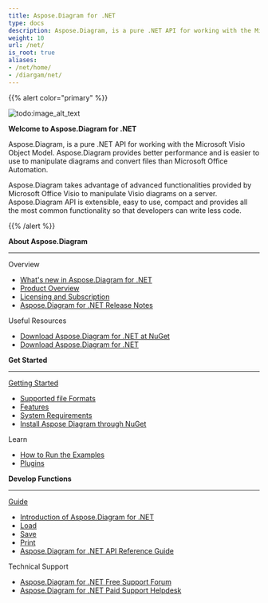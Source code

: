 ```yaml
---
title: Aspose.Diagram for .NET
type: docs
description: Aspose.Diagram, is a pure .NET API for working with the Microsoft Visio Object Model.It provides Visio file formats conversions to images, PDF, HTML, XML and XAML formats. Popular file formats supported include VSD, VSS, VDW, VST, VSDX, VSSX, VSTX, VSDM, VSTM, and VSSM.
weight: 10
url: /net/
is_root: true
aliases:
- /net/home/
- /diargam/net/
---
```


{{% alert color="primary" %}} 

![todo:image_alt_text](home_1.png)

**Welcome to Aspose.Diagram for .NET**

Aspose.Diagram, is a pure .NET API for working with the Microsoft Visio Object Model. Aspose.Diagram provides better performance and is easier to use to manipulate diagrams and convert files than Microsoft Office Automation.

Aspose.Diagram takes advantage of advanced functionalities provided by Microsoft Office Visio to manipulate Visio diagrams on a server. Aspose.Diagram API is extensible, easy to use, compact and provides all the most common functionality so that developers can write less code.

{{% /alert %}} 

<div class="row">
	<div class="col-md-4">
		<p><b>About Aspose.Diagram</b></p>
			<hr><p>Overview</p></hr>
			<ul>
				<li><a href="/diagram/net/what-s-new-in-aspose-diagram-for-net/">What's new in Aspose.Diagram for .NET</a></li>
				<li><a href="/diagram/net/product-overview/">Product Overview</a></li>
				<li><a href="/diagram/net/licensing/">Licensing and Subscription</a></li>
			  <li><a href="/diagram/net/release-notes/">Aspose.Diagram for .NET Release Notes</a></li>
			</ul>            
	        <p>Useful Resources</p>
			<ul>
				<li><a href="https://www.nuget.org/packages/Aspose.Diagram/">Download Aspose.Diagram for .NET at NuGet</a></li>
				<li><a href="https://downloads.aspose.com/diagram/net">Download Aspose.Diagram for .NET</a></li>
			</ul>
	</div>
	<div class="col-md-4">
		<p><b>Get Started</b></p>
			<hr><p><a href="/diagram/net/getting-started/">Getting Started</a></p></hr>
			<ul>
				<li><a href="/diagram/net/supported-file-formats/">Supported file Formats</a></li>
				<li><a href="/diagram/net/feature-list/">Features</a></li>
				<li><a href="/diagram/net/system-requirements/">System Requirements</a></li>
				<li><a href="/diagram/net/installation/">Install Aspose Diagram through NuGet</a></li>
			</ul>
			<p>Learn</p>
			<ul>
				<li><a href="/diagram/net/how-to-run-the-examples/">How to Run the Examples</a></li>
				<li><a href="/diagram/net/plugins/">Plugins</a></li>
			</ul>
	</div>
	<div class="col-md-4">
		<p><b>Develop Functions</b></p>
			<hr><p><a href="/diagram/net/developer-guide/">Guide</a></p></hr>
			<ul>
				<li><a href="/diagram/net/introduction/">Introduction of Aspose.Diagram for .NET</a></li>
				<li><a href="/diagram/net/open-visio-document/">Load</a></li>
				<li><a href="/diagram/net/save-visio-document/">Save</a></li>
				<li><a href="/diagram/net/working-with-print/">Print</a></li>
				<li><a href="https://apireference.aspose.com/diagram/net">Aspose.Diagram for .NET API Reference Guide</a></li>
			</ul>	
			<p>Technical Support</p>
			<ul>
				<li><a href="https://forum.aspose.com/c/diagram/17">Aspose.Diagram for .NET Free Support Forum</a></li>
				<li><a href="https://helpdesk.aspose.com/">Aspose.Diagram for .NET Paid Support Helpdesk</a></li>
			</ul>
	</div>
</div>
